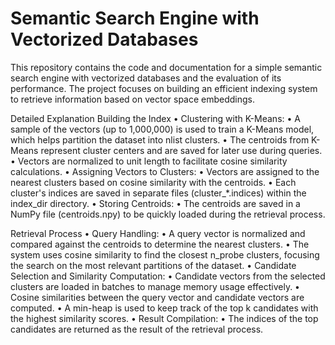 # Semantic Search Engine with Vectorized Databases
This repository contains the code and documentation for a simple semantic search engine with vectorized databases and the evaluation of its performance. The project focuses on building an efficient indexing system to retrieve information based on vector space embeddings.

Detailed Explanation 
Building the Index 
• Clustering with K-Means: 
• A sample of the vectors (up to 1,000,000) is used to train a K-Means model, which 
helps partition the dataset into nlist clusters. 
• The centroids from K-Means represent cluster centers and are saved for later use 
during queries. 
• Vectors are normalized to unit length to facilitate cosine similarity calculations. 
• Assigning Vectors to Clusters: 
• Vectors are assigned to the nearest clusters based on cosine similarity with the 
centroids. 
• Each cluster's indices are saved in separate files (cluster_*.indices) within 
the index_dir directory. 
• Storing Centroids: 
• The centroids are saved in a NumPy file (centroids.npy) to be quickly loaded during 
the retrieval process. 
  
 
Retrieval Process 
• Query Handling: 
• A query vector is normalized and compared against the centroids to determine the 
nearest clusters. 
• The system uses cosine similarity to find the closest n_probe clusters, focusing the 
search on the most relevant partitions of the dataset. 
• Candidate Selection and Similarity Computation: 
• Candidate vectors from the selected clusters are loaded in batches to manage memory 
usage effectively. 
• Cosine similarities between the query vector and candidate vectors are computed. 
• A min-heap is used to keep track of the top k candidates with the highest similarity 
scores. 
• Result Compilation: 
• The indices of the top candidates are returned as the result of the retrieval process. 
